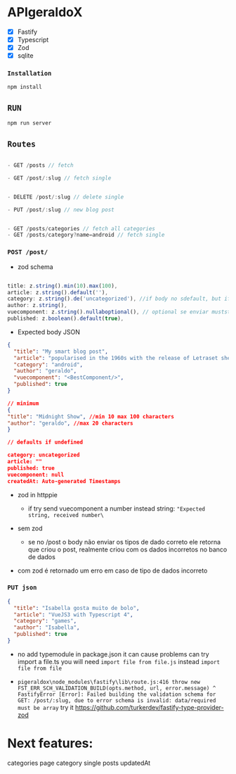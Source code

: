 # APIgeraldoX

- [x] Fastify
- [x] Typescript
- [x] Zod
- [x] sqlite

### `Installation`

`npm install`

## `RUN`

`npm run server`

## `Routes`


```js

- GET /posts // fetch

- GET /post/:slug // fetch single


- DELETE /post/:slug // delete single

- PUT /post/:slug // new blog post


- GET /posts/categories // fetch all categories
- GET /posts/category?name=android // fetch single

```


### `POST /post/`

-  zod schema

```js

title: z.string().min(10).max(100),
article: z.string().default(''),
category: z.string().de('uncategorized'), //if body no sdefault, but if send must be string
author: z.string(),
vuecomponent: z.string().nullaboptional(), // optional se enviar muststring or null, default is null
published: z.boolean().default(true),

```

- Expected body JSON

```json
{
  "title": "My smart blog post",
  "article": "popularised in the 1960s with the release of Letraset sheets containing Lorem Ipsum passages, and more recently with desktop publishing software like Aldus PageMaker including versions of Lorem Ipsum",
  "category": "android",
  "author": "geraldo",
  "vuecomponent": "<BestComponent/>",
  "published": true
}

// minimum
{
"title": "Midnight Show", //min 10 max 100 characters
"author": "geraldo", //max 20 characters
}

// defaults if undefined

category: uncategorized
article: ""
published: true
vuecomponent: null
createdAt: Auto-generated Timestamps

```

- zod in httppie

  - if try send vuecomponent a number instead string: `"Expected string, received number\`

- sem zod

  - se no /post o body não enviar os tipos de dado correto ele retorna que criou o post, realmente criou com os dados incorretos no banco de dados

- com zod é retornado um erro em caso de tipo de dados incorreto

### `PUT json`

```json
{
  "title": "Isabella gosta muito de bolo",
  "article": "VueJS3 with Typescript 4",
  "category": "games",
  "author": "Isabella",
  "published": true
}
```

- no add typemodule in package.json it can cause problems can try import a file.ts you will need `import file from file.js` instead `import file from file`

- `pigeraldox\node_modules\fastify\lib\route.js:416
              throw new FST_ERR_SCH_VALIDATION_BUILD(opts.method, url, error.message)
                    ^
FastifyError [Error]: Failed building the validation schema for GET: /post/:slug, due to error schema is invalid: data/required must be array` try it https://github.com/turkerdev/fastify-type-provider-zod


# Next features:


categories page
category single posts
updatedAt 